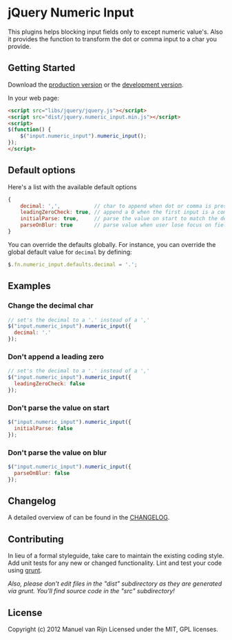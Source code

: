 # jQuery Numeric Input

This plugins helps blocking input fields only to except numeric value's. Also it provides the function to transform the dot or comma input to a char you provide.

## Getting Started
Download the [production version][min] or the [development version][max].

[min]: https://raw.github.com/manuelvanrijn/jquery-numeric_input/master/dist/jquery.numeric_input.min.js
[max]: https://raw.github.com/manuelvanrijn/jquery-numeric_input/master/dist/jquery.numeric_input.js

In your web page:

```html
<script src="libs/jquery/jquery.js"></script>
<script src="dist/jquery.numeric_input.min.js"></script>
<script>
$(function() {
    $("input.numeric_input").numeric_input();
});
</script>
```

## Default options

Here's a list with the available default options

```javascript
{
    decimal: ',',           // char to append when dot or comma is pressed
    leadingZeroCheck: true, // append a 0 when the first input is a comma or dot
    initialParse: true,     // parse the value on start to match the decimal option
    parseOnBlur: true       // parse value when user lose focus on field
}
```

You can override the defaults globally. For instance, you can override the global default value for `decimal` by defining:

```javascript
$.fn.numeric_input.defaults.decimal = '.';
```

## Examples

### Change the decimal char

```javascript
// set's the decimal to a '.' instead of a ','
$("input.numeric_input").numeric_input({
  decimal: '.'
});
```

### Don't append a leading zero

```javascript
// set's the decimal to a '.' instead of a ','
$("input.numeric_input").numeric_input({
  leadingZeroCheck: false
});
```

### Don't parse the value on start

```javascript
$("input.numeric_input").numeric_input({
  initialParse: false
});
```

### Don't parse the value on blur

```javascript
$("input.numeric_input").numeric_input({
  parseOnBlur: false
});
```

## Changelog

A detailed overview of can be found in the [CHANGELOG](https://github.com/manuelvanrijn/jquery-numeric_input/blob/master/CHANGELOG.md).

## Contributing
In lieu of a formal styleguide, take care to maintain the existing coding style. Add unit tests for any new or changed functionality. Lint and test your code using [grunt](https://github.com/cowboy/grunt).

_Also, please don't edit files in the "dist" subdirectory as they are generated via grunt. You'll find source code in the "src" subdirectory!_

## License
Copyright (c) 2012 Manuel van Rijn
Licensed under the MIT, GPL licenses.
